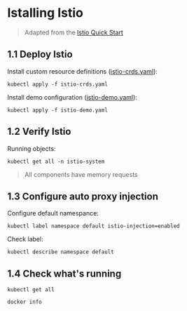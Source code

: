 # Istalling Istio

> Adapted from the [Istio Quick Start](https://istio.io/docs/setup/kubernetes/quick-start/)

## 1.1 Deploy Istio

Install custom resource definitions ([istio-crds.yaml](./istio-crds.yaml)):

```
kubectl apply -f istio-crds.yaml
```

Install demo configuration ([istio-demo.yaml](./istio-demo.yaml)):

```
kubectl apply -f istio-demo.yaml
```

## 1.2 Verify Istio

Running objects:

```
kubectl get all -n istio-system
```

> All components have memory requests

## 1.3 Configure auto proxy injection

Configure default namespance:

```
kubectl label namespace default istio-injection=enabled
```

Check label:

```
kubectl describe namespace default
```

## 1.4 Check what's running

```
kubectl get all

docker info
```
